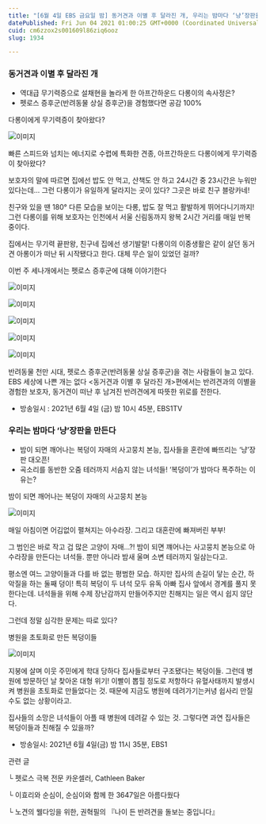 ```yaml
---
title: "[6월 4일 EBS 금요일 밤] 동거견과 이별 후 달라진 개, 우리는 밤마다 ‘냥’장판을 만든다"
datePublished: Fri Jun 04 2021 01:00:25 GMT+0000 (Coordinated Universal Time)
cuid: cm6zzox2s001609l86ziq6ooz
slug: 1934

---
```



### 동거견과 이별 후 달라진 개

- 역대급 무기력증으로 설채현을 놀라게 한 아프간하운드 다롱이의 속사정은?
- 펫로스 증후군(반려동물 상실 증후군)을 경험했다면 공감 100%

다롱이에게 무기력증이 찾아왔다?

![이미지](https://cdn.hashnode.com/res/hashnode/image/upload/v1739248552948/4eedb754-84a6-436c-8a37-f4da485f8054.jpeg)

빠른 스피드와 넘치는 에너지로 수렵에 특화한 견종, 아프간하운드 다롱이에게 무기력증이 찾아왔다?

보호자의 말에 따르면 집에선 밥도 안 먹고, 산책도 안 하고 24시간 중 23시간은 누워만 있다는데... 그런 다롱이가 유일하게 달라지는 곳이 있다? 그곳은 바로 친구 블랑카네!

친구와 있을 땐 180° 다른 모습을 보이는 다롱, 밥도 잘 먹고 활발하게 뛰어다니기까지! 그런 다롱이를 위해 보호자는 인천에서 서울 신림동까지 왕복 2시간 거리를 매일 반복 중이다.

집에서는 무기력 끝판왕, 친구네 집에선 생기발랄! 다롱이의 이중생활은 같이 살던 동거견 아롱이가 떠난 뒤 시작됐다고 한다. 대체 무슨 일이 있었던 걸까?

이번 주 세나개에서는 펫로스 증후군에 대해 이야기한다

![이미지](https://cdn.hashnode.com/res/hashnode/image/upload/v1739248555328/1ac97b28-8b9d-4f5e-9add-803965b4b57f.jpeg)

![이미지](https://cdn.hashnode.com/res/hashnode/image/upload/v1739248557498/45d7a447-62dd-400a-834f-1f1a12c5948c.jpeg)

![이미지](https://cdn.hashnode.com/res/hashnode/image/upload/v1739248559793/9c3dad3b-35c3-4aa7-95e8-5f7d1d065b0a.jpeg)

![이미지](https://cdn.hashnode.com/res/hashnode/image/upload/v1739248561940/e26190b9-6387-4215-965b-b8fd7edfc433.jpeg)

![이미지](https://cdn.hashnode.com/res/hashnode/image/upload/v1739248564138/1374d267-3fc5-43ad-9f41-3bb2309ffb90.jpeg)

반려동물 천만 시대, 펫로스 증후군(반려동물 상실 증후군)을 겪는 사람들이 늘고 있다. EBS 세상에 나쁜 개는 없다 <동거견과 이별 후 달라진 개>편에서는 반려견과의 이별을 경험한 보호자, 동거견이 떠난 후 남겨진 반려견에게 따뜻한 위로를 전한다.

* 방송일시 : 2021년 6월 4일 (금) 밤 10시 45분, EBS1TV

### 우리는 밤마다 ‘냥’장판을 만든다

- 밤이 되면 깨어나는 복덩이 자매의 사고뭉치 본능, 집사들을 혼란에 빠뜨리는 ‘냥’장판 대오픈!
- 곡소리를 동반한 오줌 테러까지 서슴지 않는 녀석들! ‘복덩이’가 밤마다 폭주하는 이유는?

밤이 되면 깨어나는 복덩이 자매의 사고뭉치 본능

![이미지](https://cdn.hashnode.com/res/hashnode/image/upload/v1739248566389/f8c05e3e-8fe6-4c22-9679-d06232feb2c0.jpeg)

매일 아침이면 어김없이 펼쳐지는 아수라장. 그리고 대혼란에 빠져버린 부부!

그 범인은 바로 작고 겁 많은 고양이 자매...?! 밤이 되면 꺠어나는 사고뭉치 본능으로 아수라장을 만든다는 녀석들. 뿐만 아니라 밤새 울며 소변 테러까지 일삼는다고.

평소엔 여느 고양이들과 다를 바 없는 평범한 모습. 하지만 집사의 손길이 닿는 순간, 하악질을 하는 둘째 덩이! 특히 복덩이 두 녀석 모두 유독 아빠 집사 앞에서 경계를 풀지 못한다는데. 녀석들을 위해 수제 장난감까지 만들어주지만 친해지는 일은 역시 쉽지 않단다.

그런데 정말 심각한 문제는 따로 있다?

병원을 초토화로 만든 복덩이들

![이미지](https://cdn.hashnode.com/res/hashnode/image/upload/v1739248568123/32f5b7ac-8800-435a-92a0-d98a5ccd40c8.jpeg)

지붕에 살며 이웃 주민에게 학대 당하다 집사들로부터 구조됐다는 복덩이들. 그런데 병원에 방문하던 날 찾아온 대형 위기! 이빨이 뽑힐 정도로 저항하다 유혈사태까지 발생시켜 병원을 초토화로 만들었다는 것. 때문에 지금도 병원에 데려가기는커녕 쉽사리 만질 수도 없는 상황이라고.

집사들의 소망은 녀석들이 아플 때 병원에 데려갈 수 있는 것. 그렇다면 과연 집사들은 복덩이들과 친해질 수 있을까?

* 방송일시: 2021년 6월 4일(금) 밤 11시 35분, EBS1

관련 글

└ 펫로스 극복 전문 카운셀러, Cathleen Baker

└ 이효리와 순심이, 순심이와 함께 한 3647일은 아름다웠다

└ 노견의 웰다잉을 위한, 권혁필의 『나이 든 반려견을 돌보는 중입니다』